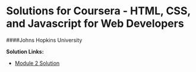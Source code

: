 # Solutions for Coursera - HTML, CSS, and Javascript for Web Developers

####Johns Hopkins University

<b>Solution Links:</b> <br>
- [Module 2 Solution](http://htmlpreview.github.io/?./solution2/solution2.html) <br>
